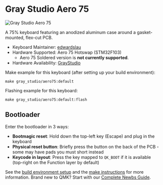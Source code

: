 # Gray Studio Aero 75

![Gray Studio Aero 75](https://graystudio.site/wp-content/uploads/2022/09/aero75-png-1024x442.png)

A 75% keyboard featuring an anodized aluminum case around a gasket-mounted, flex-cut PCB.

* Keyboard Maintainer: [edwardslau](https://github.com/edwardslau)
* Hardware Supported: Aero 75 Hotswap (STM32F103)
  * Aero 75 Soldered version is **not currently supported**.
* Hardware Availability: [GrayStudio](https://graystudio.site/en/aero75/)

Make example for this keyboard (after setting up your build environment):

    make gray_studio/aero75:default

Flashing example for this keyboard:

    make gray_studio/aero75:default:flash

## Bootloader

Enter the bootloader in 3 ways:

* **Bootmagic reset**: Hold down the top-left key (Escape) and plug in the keyboard
* **Physical reset button**: Briefly press the button on the back of the PCB - some may have pads you must short instead
* **Keycode in layout**: Press the key mapped to `QK_BOOT` if it is available (top-right on the Function layer by default)

See the [build environment setup](https://docs.qmk.fm/#/getting_started_build_tools) and the [make instructions](https://docs.qmk.fm/#/getting_started_make_guide) for more information. Brand new to QMK? Start with our [Complete Newbs Guide](https://docs.qmk.fm/#/newbs).
